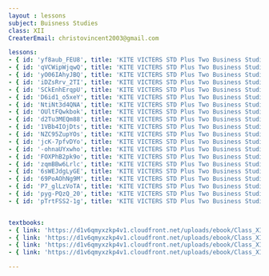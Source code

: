 ```yaml
--- 
layout : lessons 
subject: Buisness Studies
class: XII
CreaterEmail: christovincent2003@gmail.com

lessons:
- { id: 'yf8aub_FEU8', title: 'KITE VICTERS STD Plus Two Business Studies Class 01 (First Bell-ഫസ്റ്റ് ബെല്‍)' }
- { id: 'qVCWipWjqwQ', title: 'KITE VICTERS STD Plus Two Business Studies Class 02 (First Bell-ഫസ്റ്റ് ബെല്‍)' }
- { id: 'yO06IAhyJBQ', title: 'KITE VICTERS STD Plus Two Business Studies Class 03 (First Bell-ഫസ്റ്റ് ബെല്‍)' }
- { id: 'iDZsRrv_2TI', title: 'KITE VICTERS STD Plus Two Business Studies Class 04 (First Bell-ഫസ്റ്റ് ബെല്‍)' }
- { id: 'SCkEnhErqpU', title: 'KITE VICTERS STD Plus Two Business Studies Class 05 (First Bell-ഫസ്റ്റ് ബെല്‍)' }
- { id: 'D6id1_o5xeY', title: 'KITE VICTERS STD Plus Two Business Studies Class 06 (First Bell-ഫസ്റ്റ് ബെല്‍)' }
- { id: 'NtiNt3d4QNA', title: 'KITE VICTERS STD Plus Two Business Studies Class 07 (First Bell-ഫസ്റ്റ് ബെല്‍)' }
- { id: 'OUltFQwkbok', title: 'KITE VICTERS STD Plus Two Business Studies Class 08 (First Bell-ഫസ്റ്റ് ബെല്‍)' }
- { id: 'd2Tu3MEQm88', title: 'KITE VICTERS STD Plus Two Business Studies Class 09 (First Bell-ഫസ്റ്റ് ബെല്‍)' }
- { id: '1VBb4IOjDts', title: 'KITE VICTERS STD Plus Two Business Studies Class 10 (First Bell-ഫസ്റ്റ് ബെല്‍)' }
- { id: 'NZC95ZupYOs', title: 'KITE VICTERS STD Plus Two Business Studies Class 11 (First Bell-ഫസ്റ്റ് ബെല്‍)' }
- { id: 'jcK-7pfvDYo', title: 'KITE VICTERS STD Plus Two Business Studies Class 12 (First Bell-ഫസ്റ്റ് ബെല്‍)' }
- { id: '-ohnaUYxwho', title: 'KITE VICTERS STD Plus Two Business Studies Class 13 (First Bell-ഫസ്റ്റ് ബെല്‍)' }
- { id: 'FOXPhB2pk9o', title: 'KITE VICTERS STD Plus Two Business Studies Class 14 (First Bell-ഫസ്റ്റ് ബെല്‍)' }
- { id: 'zqmBBw6Lrlc', title: 'KITE VICTERS STD Plus Two Business Studies Class 15 (First Bell-ഫസ്റ്റ് ബെല്‍)' }
- { id: '6sWEJdgLyGE', title: 'KITE VICTERS STD Plus Two Business Studies Class 16 (First Bell-ഫസ്റ്റ് ബെല്‍)' }
- { id: '69PoAOhNg9M', title: 'KITE VICTERS STD Plus Two Business Studies Class 17 (First Bell-ഫസ്റ്റ് ബെല്‍)' }
- { id: 'P7_glLzVoTA', title: 'KITE VICTERS STD Plus Two Business Studies Class 18 (First Bell-ഫസ്റ്റ് ബെല്‍)' }
- { id: 'pyg-PQzQ_20', title: 'KITE VICTERS STD Plus Two Business Studies Class 19 (First Bell-ഫസ്റ്റ് ബെല്‍)' }
- { id: 'pTrtFSS2-1g', title: 'KITE VICTERS STD Plus Two Business Studies Class 20 (First Bell-ഫസ്റ്റ് ബെല്‍)' }


textbooks:
- { link: 'https://d1v6qmyxzkp4v1.cloudfront.net/uploads/ebook/Class_XII/BusinessStudies/Businessstudies_1.pdf', title: ' Buisness Studies' , medium: 'English' }
- { link: 'https://d1v6qmyxzkp4v1.cloudfront.net/uploads/ebook/Class_XII/BusinessStudies/Businessstudies_2.pdf', title: 'Buisness Studies' , medium: 'English' }
- { link: 'https://d1v6qmyxzkp4v1.cloudfront.net/uploads/ebook/Class_XII/MAL_MED/Business%20Studies_Part_1.pdf', title: 'Buisness Studies' , medium: 'malayalam' }
- { link: 'https://d1v6qmyxzkp4v1.cloudfront.net/uploads/ebook/Class_XII/MAL_MED/Business%20Studies_Part_2.pdf', title: 'Buisness Studies' , medium: 'malayalam' }

---
```

